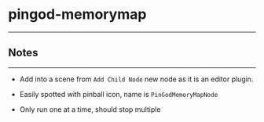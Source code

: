 ﻿# pingod-memorymap
---
## Notes
---

- Add into a scene from `Add Child Node` new node as it is an editor plugin.

- Easily spotted with pinball icon, name is `PinGodMemoryMapNode`

- Only run one at a time, should stop multiple